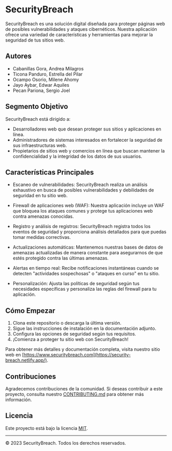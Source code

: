 # SecurityBreach

SecurityBreach es una solución digital diseñada para proteger páginas web de posibles vulnerabilidades y ataques cibernéticos. Nuestra aplicación ofrece una variedad de características y herramientas para mejorar la seguridad de tus sitios web.

## Autores

- Cabanillas Gora, Andrea Milagros
- Ticona Panduro, Estrella del Pilar 
- Ocampo Osorio, Milene Ahomy
- Jayo Aybar, Edwar Aquiles 
- Pecan Pariona, Sergio Joel 

## Segmento Objetivo

SecurityBreach está dirigido a:

- Desarrolladores web que desean proteger sus sitios y aplicaciones en línea.
- Administradores de sistemas interesados en fortalecer la seguridad de sus infraestructuras web.
- Propietarios de sitios web y comercios en línea que buscan mantener la confidencialidad y la integridad de los datos de sus usuarios.

## Características Principales

- Escaneo de vulnerabilidades: SecurityBreach realiza un análisis exhaustivo en busca de posibles vulnerabilidades y debilidades de seguridad en tu sitio web.

- Firewall de aplicaciones web (WAF): Nuestra aplicación incluye un WAF que bloquea los ataques comunes y protege tus aplicaciones web contra amenazas conocidas.

- Registro y análisis de registros: SecurityBreach registra todos los eventos de seguridad y proporciona análisis detallados para que puedas tomar medidas correctivas.

- Actualizaciones automáticas: Mantenemos nuestras bases de datos de amenazas actualizadas de manera constante para asegurarnos de que estés protegido contra las últimas amenazas.

- Alertas en tiempo real: Recibe notificaciones instantáneas cuando se detecten "actividades sospechosas" o "ataques en curso" en tu sitio.

- Personalización: Ajusta las políticas de seguridad según tus necesidades específicas y personaliza las reglas del firewall para tu aplicación.

## Cómo Empezar

1. Clona este repositorio o descarga la última versión.
2. Sigue las instrucciones de instalación en la documentación adjunto.
3. Configura las opciones de seguridad según tus requisitos.
4. ¡Comienza a proteger tu sitio web con SecurityBreach!

Para obtener más detalles y documentación completa, visita nuestro sitio web en [https://www.securitybreach.com](https://security-breach.netlify.app/).

## Contribuciones

Agradecemos contribuciones de la comunidad. Si deseas contribuir a este proyecto, consulta nuestro [CONTRIBUTING.md](CONTRIBUTING.md) para obtener más información.

## Licencia

Este proyecto está bajo la licencia [MIT](LICENSE).

---
© 2023 SecurityBreach. Todos los derechos reservados.
